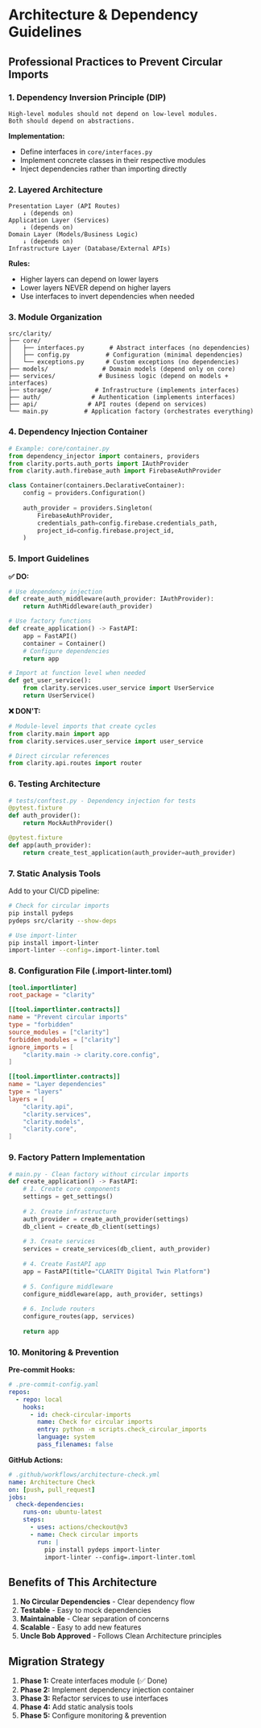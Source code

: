 # Architecture & Dependency Guidelines

## Professional Practices to Prevent Circular Imports

### 1. **Dependency Inversion Principle (DIP)**

```
High-level modules should not depend on low-level modules.
Both should depend on abstractions.
```

**Implementation:**

- Define interfaces in `core/interfaces.py`
- Implement concrete classes in their respective modules
- Inject dependencies rather than importing directly

### 2. **Layered Architecture**

```
Presentation Layer (API Routes)
    ↓ (depends on)
Application Layer (Services)
    ↓ (depends on)
Domain Layer (Models/Business Logic)
    ↓ (depends on)
Infrastructure Layer (Database/External APIs)
```

**Rules:**

- Higher layers can depend on lower layers
- Lower layers NEVER depend on higher layers
- Use interfaces to invert dependencies when needed

### 3. **Module Organization**

```
src/clarity/
├── core/
│   ├── interfaces.py       # Abstract interfaces (no dependencies)
│   ├── config.py          # Configuration (minimal dependencies)
│   └── exceptions.py      # Custom exceptions (no dependencies)
├── models/               # Domain models (depend only on core)
├── services/            # Business logic (depend on models + interfaces)
├── storage/            # Infrastructure (implements interfaces)
├── auth/              # Authentication (implements interfaces)
├── api/              # API routes (depend on services)
└── main.py          # Application factory (orchestrates everything)
```

### 4. **Dependency Injection Container**

```python
# Example: core/container.py
from dependency_injector import containers, providers
from clarity.ports.auth_ports import IAuthProvider
from clarity.auth.firebase_auth import FirebaseAuthProvider

class Container(containers.DeclarativeContainer):
    config = providers.Configuration()
    
    auth_provider = providers.Singleton(
        FirebaseAuthProvider,
        credentials_path=config.firebase.credentials_path,
        project_id=config.firebase.project_id,
    )
```

### 5. **Import Guidelines**

**✅ DO:**

```python
# Use dependency injection
def create_auth_middleware(auth_provider: IAuthProvider):
    return AuthMiddleware(auth_provider)

# Use factory functions
def create_application() -> FastAPI:
    app = FastAPI()
    container = Container()
    # Configure dependencies
    return app

# Import at function level when needed
def get_user_service():
    from clarity.services.user_service import UserService
    return UserService()
```

**❌ DON'T:**

```python
# Module-level imports that create cycles
from clarity.main import app
from clarity.services.user_service import user_service

# Direct circular references
from clarity.api.routes import router
```

### 6. **Testing Architecture**

```python
# tests/conftest.py - Dependency injection for tests
@pytest.fixture
def auth_provider():
    return MockAuthProvider()

@pytest.fixture
def app(auth_provider):
    return create_test_application(auth_provider=auth_provider)
```

### 7. **Static Analysis Tools**

Add to your CI/CD pipeline:

```bash
# Check for circular imports
pip install pydeps
pydeps src/clarity --show-deps

# Use import-linter
pip install import-linter
import-linter --config=.import-linter.toml
```

### 8. **Configuration File (.import-linter.toml)**

```toml
[tool.importlinter]
root_package = "clarity"

[[tool.importlinter.contracts]]
name = "Prevent circular imports"
type = "forbidden"
source_modules = ["clarity"]
forbidden_modules = ["clarity"]
ignore_imports = [
    "clarity.main -> clarity.core.config",
]

[[tool.importlinter.contracts]]
name = "Layer dependencies"
type = "layers"
layers = [
    "clarity.api",
    "clarity.services", 
    "clarity.models",
    "clarity.core",
]
```

### 9. **Factory Pattern Implementation**

```python
# main.py - Clean factory without circular imports
def create_application() -> FastAPI:
    # 1. Create core components
    settings = get_settings()
    
    # 2. Create infrastructure
    auth_provider = create_auth_provider(settings)
    db_client = create_db_client(settings)
    
    # 3. Create services
    services = create_services(db_client, auth_provider)
    
    # 4. Create FastAPI app
    app = FastAPI(title="CLARITY Digital Twin Platform")
    
    # 5. Configure middleware
    configure_middleware(app, auth_provider, settings)
    
    # 6. Include routers
    configure_routes(app, services)
    
    return app
```

### 10. **Monitoring & Prevention**

**Pre-commit Hooks:**

```yaml
# .pre-commit-config.yaml
repos:
  - repo: local
    hooks:
      - id: check-circular-imports
        name: Check for circular imports
        entry: python -m scripts.check_circular_imports
        language: system
        pass_filenames: false
```

**GitHub Actions:**

```yaml
# .github/workflows/architecture-check.yml
name: Architecture Check
on: [push, pull_request]
jobs:
  check-dependencies:
    runs-on: ubuntu-latest
    steps:
      - uses: actions/checkout@v3
      - name: Check circular imports
        run: |
          pip install pydeps import-linter
          import-linter --config=.import-linter.toml
```

## Benefits of This Architecture

1. **No Circular Dependencies** - Clear dependency flow
2. **Testable** - Easy to mock dependencies
3. **Maintainable** - Clear separation of concerns
4. **Scalable** - Easy to add new features
5. **Uncle Bob Approved** - Follows Clean Architecture principles

## Migration Strategy

1. **Phase 1:** Create interfaces module (✅ Done)
2. **Phase 2:** Implement dependency injection container
3. **Phase 3:** Refactor services to use interfaces
4. **Phase 4:** Add static analysis tools
5. **Phase 5:** Configure monitoring & prevention
